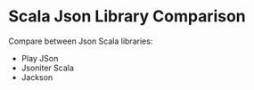 # Scala Json Library Comparison
Compare between Json Scala libraries:
- Play JSon
- Jsoniter Scala
- Jackson
